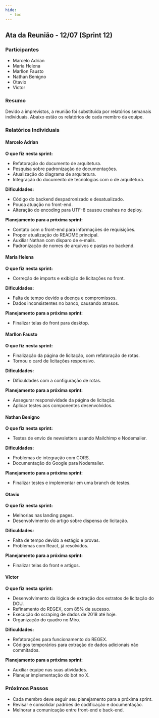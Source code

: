 ```yaml
---
hide:
  - toc
---
```

## Ata da Reunião - 12/07 (Sprint 12)

### Participantes
- Marcelo Adrian
- Maria Helena
- Marllon Fausto
- Nathan Benigno
- Otavio
- Víctor

### Resumo
Devido a imprevistos, a reunião foi substituída por relatórios semanais individuais. Abaixo estão os relatórios de cada membro da equipe.

### Relatórios Individuais

#### Marcelo Adrian
**O que fiz nesta sprint:**
- Refatoração do documento de arquitetura.
- Pesquisa sobre padronização de documentações.
- Atualização do diagrama de arquitetura.
- Integração do documento de tecnologias com o de arquitetura.

**Dificuldades:**
- Código do backend despadronizado e desatualizado.
- Pouca atuação no front-end.
- Alteração do encoding para UTF-8 causou crashes no deploy.

**Planejamento para a próxima sprint:**
- Contato com o front-end para informações de requisições.
- Propor atualização do README principal.
- Auxiliar Nathan com disparo de e-mails.
- Padronização de nomes de arquivos e pastas no backend.

#### Maria Helena
**O que fiz nesta sprint:**
- Correção de imports e exibição de licitações no front.

**Dificuldades:**
- Falta de tempo devido a doença e compromissos.
- Dados inconsistentes no banco, causando atrasos.

**Planejamento para a próxima sprint:**
- Finalizar telas do front para desktop.

#### Marllon Fausto
**O que fiz nesta sprint:**
- Finalização da página de licitação, com refatoração de rotas.
- Tornou o card de licitações responsivo.

**Dificuldades:**
- Dificuldades com a configuração de rotas.

**Planejamento para a próxima sprint:**
- Assegurar responsividade da página de licitação.
- Aplicar testes aos componentes desenvolvidos.

#### Nathan Benigno
**O que fiz nesta sprint:**
- Testes de envio de newsletters usando Mailchimp e Nodemailer.

**Dificuldades:**
- Problemas de integração com CORS.
- Documentação do Google para Nodemailer.

**Planejamento para a próxima sprint:**
- Finalizar testes e implementar em uma branch de testes.

#### Otavio
**O que fiz nesta sprint:**
- Melhorias nas landing pages.
- Desenvolvimento do artigo sobre dispensa de licitação.

**Dificuldades:**
- Falta de tempo devido a estágio e provas.
- Problemas com React, já resolvidos.

**Planejamento para a próxima sprint:**
- Finalizar telas do front e artigos.

#### Víctor
**O que fiz nesta sprint:**
- Desenvolvimento da lógica de extração dos extratos de licitação do DOU.
- Refinamento do REGEX, com 85% de sucesso.
- Execução do scraping de dados de 2018 até hoje.
- Organização do quadro no Miro.

**Dificuldades:**
- Refatorações para funcionamento do REGEX.
- Códigos temporários para extração de dados adicionais não commitados.

**Planejamento para a próxima sprint:**
- Auxiliar equipe nas suas atividades.
- Planejar implementação do bot no X.

### Próximos Passos
- Cada membro deve seguir seu planejamento para a próxima sprint.
- Revisar e consolidar padrões de codificação e documentação.
- Melhorar a comunicação entre front-end e back-end.
